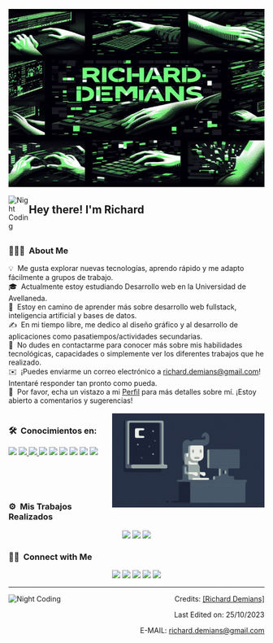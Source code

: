 <a href="https://github.com/Eva-U2"><img alt="Richard Demians" src="RICHARD-DEMIANS.jpg" height="350px" position="center" width='900' /></a>

<img alt="Night Coding" src="./assets/Hand%20Wave.gif" width='40' align="left"/><h2>Hey there! I'm Richard</h2>

<!-- ## 👋 &nbsp;Hey there! I'm Richard -->
<br>

### 👨🏻‍💻 &nbsp;About Me
💡 &nbsp;Me gusta explorar nuevas tecnologías, aprendo rápido y me adapto fácilmente a grupos de trabajo.\
🎓 &nbsp;Actualmente estoy estudiando Desarrollo web en la Universidad de Avellaneda.\
🌱 &nbsp;Estoy en camino de aprender más sobre desarrollo web fullstack, inteligencia artificial y bases de datos.\
✍️ &nbsp;En mi tiempo libre, me dedico al diseño gráfico y al desarrollo de aplicaciones como pasatiempos/actividades secundarias.\
💬 &nbsp;No dudes en contactarme para conocer más sobre mis habilidades tecnológicas, capacidades o simplemente ver los diferentes trabajos que he realizado.\
✉️ &nbsp;¡Puedes enviarme un correo electrónico a richard.demians@gmail.com! Intentaré responder tan pronto como pueda.\
📄 &nbsp;Por favor, echa un vistazo a mi [Perfil](https://github.com/Eva-U2) para más detalles sobre mí. ¡Estoy abierto a comentarios y sugerencias!
<br>
<br>
<img alt="Night Coding" src="https://raw.githubusercontent.com/AVS1508/AVS1508/master/assets/Night-Coding.gif" align="right"/>
### 🛠 &nbsp;Conocimientos en:
<a href="https://www.python.org/"><img src="https://cdn3.iconfinder.com/data/icons/logos-and-brands-adobe/512/267_Python-512.png" width="50px"/></a>
<a href="https://developer.mozilla.org/es/docs/Learn/JavaScript/First_steps/What_is_JavaScript"><img src="https://eva02.netlify.app/media/marcas3.png" width="40px"/>
<a href="https://react.dev/"><img src="https://www.alltechbuzz.net/wp-content/uploads/2020/05/word-image-2-472x420.png" width="50px"/>
<a href="https://developer.mozilla.org/es/docs/Web/HTML"><img src="https://eva02.netlify.app/media/marcas1.png" width="50px"/></a>
<a href="https://developer.mozilla.org/es/docs/Learn/Getting_started_with_the_web/CSS_basics"><img src="https://eva02.netlify.app/media/marcas2.png" width="50px"/></a>
<a href="https://git-scm.com/"><img src="https://ahmadsalahuddeen.github.io/testwebsiteswalah/img/favicons/pngegg.png" width="50px"/></a>
<a href="https://github.com/"><img src="https://eva02.netlify.app/media/marcas7.png" width="50px"/></a>
<a href="https://code.visualstudio.com/"><img src="https://eva02.netlify.app/media/marcas4.png" width="50px"/></a>
<a href="https://app.netlify.com/"><img src="https://eva02.netlify.app/media/marcas8.png" width="50px"/></a>

<br>
<br>
<br>

### ⚙️ &nbsp;Mis Trabajos Realizados
<p align="center">
  <a href="https://fgrefrigeracion.netlify.app/"><img height="133em" src="https://eva02.netlify.app/media/imgs/FG-REFRIGERACION.jpeg"/></a>
  <a href="https://fotones.netlify.app/"><img height="133em" src="https://eva02.netlify.app/media/imgs/FOTONES.jpeg"/></a>
  <a href="https://eva02.netlify.app/"><img height="133em" src="https://eva02.netlify.app/media/imgs/EVA-02.jpeg"/></a>
</p>

### 🤝🏻 &nbsp;Connect with Me

<p align="center">
<a href="https://github.com/Eva-U2"><img src="https://img.shields.io/badge/-Richard Demians-3423A6?style=flat&logo=Google-Chrome&logoColor=white"/></a>
<a href="https://github.com/Eva-U2"><img src="https://img.shields.io/badge/-Richard Demians-0077B5?style=flat&logo=Linkedin&logoColor=white"/></a>
<a href="mailto:richard.demians@gmail.com"><img src="https://img.shields.io/badge/-Richard Demians-D14836?style=flat&logo=Gmail&logoColor=white"/></a>
<a href="https://github.com/Eva-U2"><img src="https://img.shields.io/badge/-Richard Demians__-E4405F?style=flat&logo=Instagram&logoColor=white"/></a>
<a href="https://github.com/Eva-U2"><img src="https://img.shields.io/badge/-Richard Demians-1877F2?style=flat&logo=Facebook&logoColor=white"/></a>
</p>

-----
<img alt="Night Coding" src="https://i.pinimg.com/originals/13/b2/fb/13b2fb4d9866d4e1611edd6e667af31e.gif" align="left"/>
<div align="right">
 <p> Credits: <a href="https://github.com/Eva-U2">[Richard Demians]</a></p>
 <p> Last Edited on: 25/10/2023 </p>
 <p> E-MAIL: <a href="mailto:richard.demians@gmail.com">richard.demians@gmail.com</a></p>
</div>

